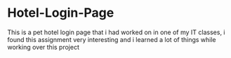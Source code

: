 # Hotel-Login-Page
This is a pet hotel login page that i had worked on in one of my IT classes, i found this assignment very interesting and i learned a lot of things while working over this project
